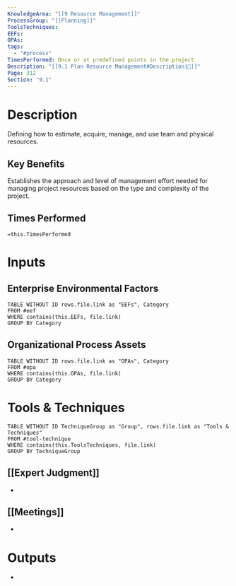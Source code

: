 ```yaml
---
KnowledgeArea: "[[9 Resource Management]]"
ProcessGroup: "[[Planning]]"
ToolsTechniques: 
EEFs: 
OPAs: 
tags:
  - "#process"
TimesPerformed: Once or at predefined points in the project
Description: "[[9.1 Plan Resource Management#Description|📝]]"
Page: 312
Section: "9.1"
---
```

# Description
Defining how to estimate, acquire, manage, and use team and physical resources.
## Key Benefits
Establishes the approach and level of management effort needed for managing project resources based on the type and complexity of the project.
## Times Performed
`=this.TimesPerformed`
# Inputs
## Enterprise Environmental Factors
```dataview
TABLE WITHOUT ID rows.file.link as "EEFs", Category
FROM #eef
WHERE contains(this.EEFs, file.link)
GROUP BY Category
```
## Organizational Process Assets
```dataview
TABLE WITHOUT ID rows.file.link as "OPAs", Category
FROM #opa
WHERE contains(this.OPAs, file.link)
GROUP BY Category
```
# Tools & Techniques
```dataview
TABLE WITHOUT ID TechniqueGroup as "Group", rows.file.link as "Tools & Techniques"
FROM #tool-technique
WHERE contains(this.ToolsTechniques, file.link)
GROUP BY TechniqueGroup
```
## [[Expert Judgment]]
- 
## [[Meetings]]
- 
# Outputs
- 
